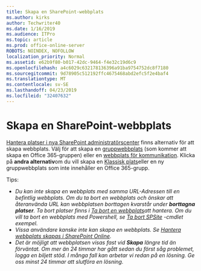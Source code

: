 ```yaml
---
title: Skapa en SharePoint-webbplats
ms.author: kirks
author: Techwriter40
ms.date: 1/16/2019
ms.audience: ITPro
ms.topic: article
ms.prod: office-online-server
ROBOTS: NOINDEX, NOFOLLOW
localization_priority: Normal
ms.assetid: e62b9f80-b017-42dc-9464-f4e32c19d6c9
ms.openlocfilehash: a4c6029c632178136396a91ba9754752dc8f7180
ms.sourcegitcommit: 9d78905c512192ffc4675468abd2efc5f2e4baf4
ms.translationtype: MT
ms.contentlocale: sv-SE
ms.lasthandoff: 04/23/2019
ms.locfileid: "32407632"
---
```

# <a name="create-a-sharepoint-site"></a>Skapa en SharePoint-webbplats

[Hantera platser i nya SharePoint administratörscenter](https://docs.microsoft.com/sharepoint/manage-site-creation ) finns alternativ för att skapa webbplats. Välj för att skapa en [gruppwebbplats](https://support.office.com/article/create-a-team-site-in-sharepoint-ef10c1e7-15f3-42a3-98aa-b5972711777d?ui=en-US&amp;rs=en-US&amp;ad=US) (som kommer att skapa en Office 365-gruppen) eller en [webbplats för kommunikation](https://support.office.com/article/7fb44b20-a72f-4d2c-9173-fc8f59ba50eb). Klicka på **andra alternativ**om du vill skapa en [Klassisk plats](https://docs.microsoft.com/sharepoint/manage-sites-in-new-admin-center#create-a-site)eller en ny gruppwebbplats som inte innehåller en Office 365-grupp. 
  
Tips:
- *Du kan inte skapa en webbplats med samma URL-Adressen till en befintlig webbplats. Om du ta bort en webbplats och önskar att återanvända URL kan webbplatsen borttagen kvarstår under **borttagna platser**. Ta bort platser finns i [Ta bort en webbplats](https://docs.microsoft.com/sharepoint/manage-sites-in-new-admin-center#delete-a-site)att hantera. Om du vill ta bort en webbplats med Powershell, se [Ta bort SPSite](https://docs.microsoft.com/sharepoint/manage-sites-in-new-admin-center#delete-a-site) -cmdlet exempel.*
- *Vissa användare kanske inte kan skapa en webbplats. Se [Hantera webbplats skapas i SharePoint Online](https://docs.microsoft.com/sharepoint/manage-site-creation).*
- *Det är möjligt att webbplatsen visas fast vid **Skapa** längre tid än förväntat. Om mer än 24 timmar har gått sedan du först såg problemet, logga en biljett stöd. I många fall kan arbetar vi redan på en lösning. Ge oss minst 24 timmar att slutföra en lösning.*
